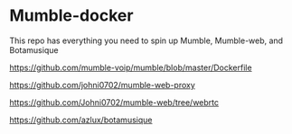 # Mumble-docker

This repo has everything you need to spin up Mumble, Mumble-web, and Botamusique

https://github.com/mumble-voip/mumble/blob/master/Dockerfile

https://github.com/johni0702/mumble-web-proxy

https://github.com/Johni0702/mumble-web/tree/webrtc

https://github.com/azlux/botamusique

